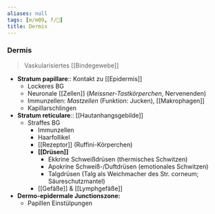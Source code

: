 ```yaml
---
aliases: null
tags: [m/m09, f/🧴]
title: Dermis
---
```

### Dermis
> Vaskularisiertes [[Bindegewebe]]
- **Stratum papillare**:: Kontakt zu [[Epidermis]]
	- Lockeres BG
	- Neuronale [[Zellen]] (*Meissner-Tastkörperchen*, Nervenenden)
	- Immunzellen: *Mastzellen* (Funktion: Jucken), [[Makrophagen]]
	- Kapillarschlingen
- **Stratum reticulare**:: [[Hautanhangsgebilde]]
	- Straffes BG
		- Immunzellen
		- Haarfollikel
		- [[Rezeptor]] (Ruffini-Körperchen)
		- **[[Drüsen]]**
			- Ekkrine Schweißdrüsen (thermisches Schwitzen)
			- Apokrine Schweiß-/Duftdrüsen (emotionales Schwitzen)
			- Talgdrüsen (Talg als Weichmacher des Str. corneum; Säureschutzmantel)
		- [[Gefäße]] & [[Lymphgefäße]]
- **Dermo-epidermale Junctionszone:**
	- Papillen Einstülpungen